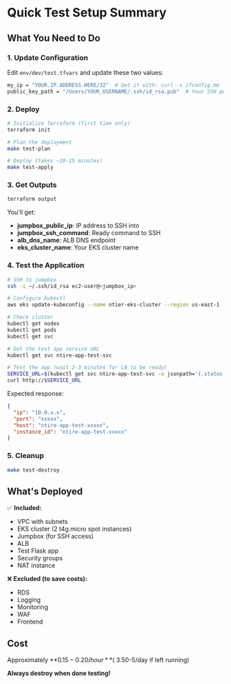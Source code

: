 # Quick Test Setup Summary

## What You Need to Do

### 1. Update Configuration
Edit `env/dev/test.tfvars` and update these two values:

```bash
my_ip = "YOUR.IP.ADDRESS.HERE/32"  # Get it with: curl -s ifconfig.me
public_key_path = "/Users/YOUR_USERNAME/.ssh/id_rsa.pub"  # Your SSH public key
```

### 2. Deploy

```bash
# Initialize Terraform (first time only)
terraform init

# Plan the deployment
make test-plan

# Deploy (takes ~10-15 minutes)
make test-apply
```

### 3. Get Outputs

```bash
terraform output
```

You'll get:
- **jumpbox_public_ip**: IP address to SSH into
- **jumpbox_ssh_command**: Ready command to SSH
- **alb_dns_name**: ALB DNS endpoint
- **eks_cluster_name**: Your EKS cluster name

### 4. Test the Application

```bash
# SSH to jumpbox
ssh -i ~/.ssh/id_rsa ec2-user@<jumpbox_ip>

# Configure kubectl
aws eks update-kubeconfig --name ntier-eks-cluster --region us-east-1

# Check cluster
kubectl get nodes
kubectl get pods
kubectl get svc

# Get the test app service URL
kubectl get svc ntire-app-test-svc

# Test the app (wait 2-3 minutes for LB to be ready)
SERVICE_URL=$(kubectl get svc ntire-app-test-svc -o jsonpath='{.status.loadBalancer.ingress[0].hostname}')
curl http://$SERVICE_URL
```

Expected response:
```json
{
  "ip": "10.0.x.x",
  "port": "xxxxx",
  "host": "ntire-app-test-xxxxx",
  "instance_id": "ntire-app-test-xxxxx"
}
```

### 5. Cleanup

```bash
make test-destroy
```

## What's Deployed

✅ **Included:**
- VPC with subnets
- EKS cluster (2 t4g.micro spot instances)
- Jumpbox (for SSH access)
- ALB
- Test Flask app
- Security groups
- NAT instance

❌ **Excluded (to save costs):**
- RDS
- Logging
- Monitoring
- WAF
- Frontend

## Cost

Approximately **$0.15-0.20/hour** (~$3.50-5/day if left running)

**Always destroy when done testing!**
